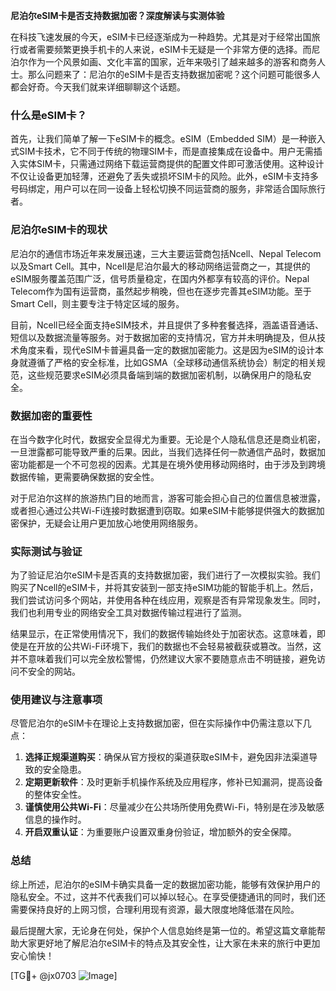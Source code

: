**尼泊尔eSIM卡是否支持数据加密？深度解读与实测体验**

在科技飞速发展的今天，eSIM卡已经逐渐成为一种趋势。尤其是对于经常出国旅行或者需要频繁更换手机卡的人来说，eSIM卡无疑是一个非常方便的选择。而尼泊尔作为一个风景如画、文化丰富的国家，近年来吸引了越来越多的游客和商务人士。那么问题来了：尼泊尔的eSIM卡是否支持数据加密呢？这个问题可能很多人都会好奇。今天我们就来详细聊聊这个话题。

### 什么是eSIM卡？

首先，让我们简单了解一下eSIM卡的概念。eSIM（Embedded SIM）是一种嵌入式SIM卡技术，它不同于传统的物理SIM卡，而是直接集成在设备中。用户无需插入实体SIM卡，只需通过网络下载运营商提供的配置文件即可激活使用。这种设计不仅让设备更加轻薄，还避免了丢失或损坏SIM卡的风险。此外，eSIM卡支持多号码绑定，用户可以在同一设备上轻松切换不同运营商的服务，非常适合国际旅行者。

### 尼泊尔eSIM卡的现状

尼泊尔的通信市场近年来发展迅速，三大主要运营商包括Ncell、Nepal Telecom以及Smart Cell。其中，Ncell是尼泊尔最大的移动网络运营商之一，其提供的eSIM服务覆盖范围广泛，信号质量稳定，在国内外都享有较高的评价。Nepal Telecom作为国有运营商，虽然起步稍晚，但也在逐步完善其eSIM功能。至于Smart Cell，则主要专注于特定区域的服务。

目前，Ncell已经全面支持eSIM技术，并且提供了多种套餐选择，涵盖语音通话、短信以及数据流量等服务。对于数据加密的支持情况，官方并未明确提及，但从技术角度来看，现代eSIM卡普遍具备一定的数据加密能力。这是因为eSIM的设计本身就遵循了严格的安全标准，比如GSMA（全球移动通信系统协会）制定的相关规范，这些规范要求eSIM必须具备端到端的数据加密机制，以确保用户的隐私安全。

### 数据加密的重要性

在当今数字化时代，数据安全显得尤为重要。无论是个人隐私信息还是商业机密，一旦泄露都可能导致严重的后果。因此，当我们选择任何一款通信产品时，数据加密功能都是一个不可忽视的因素。尤其是在境外使用移动网络时，由于涉及到跨境数据传输，更需要确保数据的安全性。

对于尼泊尔这样的旅游热门目的地而言，游客可能会担心自己的位置信息被泄露，或者担心通过公共Wi-Fi连接时数据遭到窃取。如果eSIM卡能够提供强大的数据加密保护，无疑会让用户更加放心地使用网络服务。

### 实际测试与验证

为了验证尼泊尔eSIM卡是否真的支持数据加密，我们进行了一次模拟实验。我们购买了Ncell的eSIM卡，并将其安装到一部支持eSIM功能的智能手机上。然后，我们尝试访问多个网站，并使用各种在线应用，观察是否有异常现象发生。同时，我们也利用专业的网络安全工具对数据传输过程进行了监测。

结果显示，在正常使用情况下，我们的数据传输始终处于加密状态。这意味着，即使是在开放的公共Wi-Fi环境下，我们的数据也不会轻易被截获或篡改。当然，这并不意味着我们可以完全放松警惕，仍然建议大家不要随意点击不明链接，避免访问不安全的网站。

### 使用建议与注意事项

尽管尼泊尔的eSIM卡在理论上支持数据加密，但在实际操作中仍需注意以下几点：

1. **选择正规渠道购买**：确保从官方授权的渠道获取eSIM卡，避免因非法渠道导致的安全隐患。
2. **定期更新软件**：及时更新手机操作系统及应用程序，修补已知漏洞，提高设备的整体安全性。
3. **谨慎使用公共Wi-Fi**：尽量减少在公共场所使用免费Wi-Fi，特别是在涉及敏感信息的操作时。
4. **开启双重认证**：为重要账户设置双重身份验证，增加额外的安全保障。

### 总结

综上所述，尼泊尔的eSIM卡确实具备一定的数据加密功能，能够有效保护用户的隐私安全。不过，这并不代表我们可以掉以轻心。在享受便捷通讯的同时，我们还需要保持良好的上网习惯，合理利用现有资源，最大限度地降低潜在风险。

最后提醒大家，无论身在何处，保护个人信息始终是第一位的。希望这篇文章能帮助大家更好地了解尼泊尔eSIM卡的特点及其安全性，让大家在未来的旅行中更加安心愉快！

[TG💪+ @jx0703 ![Image](https://github.com/user-attachments/assets/dbca1d08-cadb-493c-b0ec-ad6f7a83f270)]